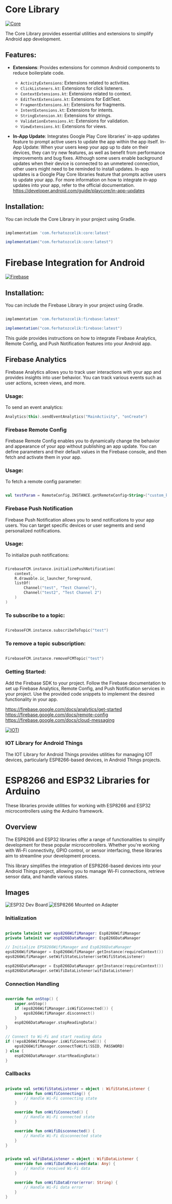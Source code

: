 # Core Library

[![Core](https://img.shields.io/maven-central/v/com.ferhatozcelik/core.svg)](https://search.maven.org/artifact/com.ferhatozcelik/core)

The Core Library provides essential utilities and extensions to simplify Android app development.

## Features:

- **Extensions**: Provides extensions for common Android components to reduce boilerplate code.
  - `ActivityExtensions`: Extensions related to activities.
  - `ClickListeners.kt`: Extensions for click listeners.
  - `ContextExtensions.kt`: Extensions related to context.
  - `EditTextExtensions.kt`: Extensions for EditText.
  - `FragmentExtensions.kt`: Extensions for fragments.
  - `IntentExtensions.kt`: Extensions for intents.
  - `StringExtension.kt`: Extensions for strings.
  - `ValidationExtensions.kt`: Extensions for validation.
  - `ViewExtensions.kt`: Extensions for views.

- **In-App Update**: Integrates Google Play Core libraries' in-app updates feature to prompt active users to update the app within the app itself.
In-App Update:
When your users keep your app up to date on their devices, they can try new features, as well as benefit from performance improvements and bug fixes. Although some users enable background updates when their device is connected to an unmetered connection, other users might need to be reminded to install updates. In-app updates is a Google Play Core libraries feature that prompts active users to update your app.
For more information on how to integrate in-app updates into your app, refer to the official documentation.
https://developer.android.com/guide/playcore/in-app-updates

## Installation:

You can include the Core Library in your project using Gradle.

```groovy

implementation 'com.ferhatozcelik:core:latest'

implementation("com.ferhatozcelik:core:latest")

```

# Firebase Integration for Android

[![Firebase](https://img.shields.io/maven-central/v/com.ferhatozcelik/core.svg)](https://search.maven.org/artifact/com.ferhatozcelik/firebase)


## Installation:

You can include the Firebase Library in your project using Gradle.

```groovy

implementation 'com.ferhatozcelik:firebase:latest'

implementation("com.ferhatozcelik:firebase:latest")

```

This guide provides instructions on how to integrate Firebase Analytics, Remote Config, and Push Notification features into your Android app.

## Firebase Analytics

Firebase Analytics allows you to track user interactions with your app and provides insights into user behavior. You can track various events such as user actions, screen views, and more.

### Usage:

To send an event analytics:

```kotlin
Analytics(this).sendEventAnalytics("MainActivity", "onCreate")

```

### Firebase Remote Config
Firebase Remote Config enables you to dynamically change the behavior and appearance of your app without publishing an app update. You can define parameters and their default values in the Firebase console, and then fetch and activate them in your app.

### Usage:
To fetch a remote config parameter:

```kotlin

val testParam = RemoteConfig.INSTANCE.getRemoteConfig<String>("custom_key")

```

### Firebase Push Notification
Firebase Push Notification allows you to send notifications to your app users. You can target specific devices or user segments and send personalized notifications.

### Usage:
To initialize push notifications:

```kotlin

FirebaseFCM.instance.initializePushNotification(
    context,
    R.drawable.ic_launcher_foreground,
    listOf(
        Channel("test", "Test Channel"),
        Channel("test2", "Test Channel 2")
    )
)

```

### To subscribe to a topic:

```kotlin

FirebaseFCM.instance.subscribeToTopic("test")

```

### To remove a topic subscription:

```kotlin

FirebaseFCM.instance.removeFCMTopic("test")

```

### Getting Started:
Add the Firebase SDK to your project.
Follow the Firebase documentation to set up Firebase Analytics, Remote Config, and Push Notification services in your project.
Use the provided code snippets to implement the desired functionality in your app.

https://firebase.google.com/docs/analytics/get-started
https://firebase.google.com/docs/remote-config
https://firebase.google.com/docs/cloud-messaging

[![IOTl](https://img.shields.io/maven-central/v/com.ferhatozcelik/core.svg)](https://search.maven.org/artifact/com.ferhatozcelik/iot)

### IOT Library for Android Things
The IOT Library for Android Things provides utilities for managing IOT devices, particularly ESP8266-based devices, in Android Things projects.

# ESP8266 and ESP32 Libraries for Arduino

These libraries provide utilities for working with ESP8266 and ESP32 microcontrollers using the Arduino framework.

## Overview

The ESP8266 and ESP32 libraries offer a range of functionalities to simplify development for these popular microcontrollers. Whether you're working with Wi-Fi connectivity, GPIO control, or sensor interfacing, these libraries aim to streamline your development process.

This library simplifies the integration of ESP8266-based devices into your Android Things project, allowing you to manage Wi-Fi connections, retrieve sensor data, and handle various states.

## Images

![ESP32 Dev Board](https://upload.wikimedia.org/wikipedia/commons/2/20/ESP32_Espressif_ESP-WROOM-32_Dev_Board.jpg)
![ESP8266 Mounted on Adapter](https://upload.wikimedia.org/wikipedia/commons/thumb/f/fa/ESP8266_mounted_on_adapter.jpg/330px-ESP8266_mounted_on_adapter.jpg)


### Initialization
```kotlin

private lateinit var eps8266WifiManager: Esp8266WifiManager
private lateinit var esp8266DataManager: Esp8266DataManager

// Initialize EPS8266WifiManager and Esp8266DataManager
eps8266WifiManager = Esp8266WifiManager.getInstance(requireContext())
eps8266WifiManager.setWifiStateListener(setWifiStateListener)

esp8266DataManager = Esp8266DataManager.getInstance(requireContext())
esp8266DataManager.setWifiDataListener(wifiDataListener)

```

### Connection Handling
```kotlin

override fun onStop() {
    super.onStop()
    if (eps8266WifiManager.isWifiConnected()) {
        eps8266WifiManager.disconnect()
    }
    esp8266DataManager.stopReadingData()
}

// Connect to Wi-Fi and start reading data
if (!eps8266WifiManager.isWifiConnected()) {
    eps8266WifiManager.connectToWifi(SSID, PASSWORD)
} else {
    esp8266DataManager.startReadingData()
}
```
### Callbacks
```kotlin

private val setWifiStateListener = object : WifiStateListener {
    override fun onWifiConnecting() {
        // Handle Wi-Fi connecting state
    }

    override fun onWifiConnected() {
        // Handle Wi-Fi connected state
    }

    override fun onWifiDisconnected() {
        // Handle Wi-Fi disconnected state
    }
}


private val wifiDataListener = object : WifiDataListener {
    override fun onWifiDataReceived(data: Any) {
        // Handle received Wi-Fi data
    }

    override fun onWifiDataError(error: String) {
        // Handle Wi-Fi data error
    }
}
```
